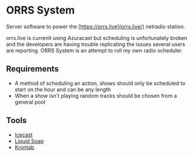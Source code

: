 # ORRS System

Server software to power the [https://orrs.live](orrs.live/) netradio station. 

orrs.live is currenlt using Azuracast but scheduling is unfortunately broken and the developers are having trouble replicating the issues several users are reporting. ORRS System is an attempt to roll my own radio scheduler. 

## Requirements

* A method of scheduling an action, shows should only be scheduled to start on the hour and can be any length
* When a show isn't playing random tracks should be chosen from a general pool

## Tools

* [Icecast](https://icecast.org/)
* [Liquid Soap](https://www.liquidsoap.info/) 
* [Krontab](https://insanusmokrassar.github.io/krontab/)
